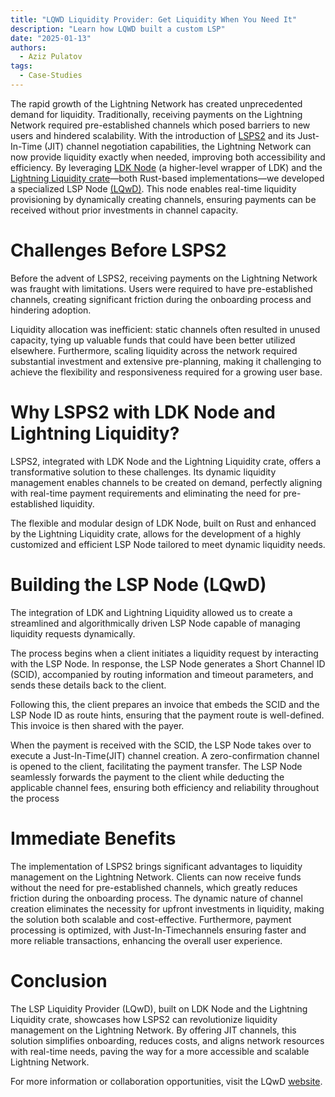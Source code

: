```yaml
---
title: "LQWD Liquidity Provider: Get Liquidity When You Need It"
description: "Learn how LQWD built a custom LSP"
date: "2025-01-13"
authors:
  - Aziz Pulatov
tags:
  - Case-Studies
---
```


The rapid growth of the Lightning Network has created unprecedented demand for liquidity. Traditionally, receiving payments on the Lightning Network required pre-established channels which posed barriers to new users and hindered scalability. With the introduction of [LSPS2](https://github.com/lightning/blips/blob/master/blip-0052.md) and its Just-In-Time (JIT) channel negotiation capabilities, the Lightning Network can now provide liquidity exactly when needed, improving both accessibility and efficiency. By leveraging [LDK Node](https://lightningdevkit.org/blog/announcing-ldk-node/) (a higher-level wrapper of LDK) and the [Lightning Liquidity crate](https://github.com/lightningdevkit/rust-lightning/tree/main/lightning-liquidity)—both Rust-based implementations—we developed a specialized LSP Node [(LQwD)](https://lqwdtech.com/). This node enables real-time liquidity provisioning by dynamically creating channels, ensuring payments can be received without prior investments in channel capacity.

# Challenges Before LSPS2

Before the advent of LSPS2, receiving payments on the Lightning Network was fraught with limitations. Users were required to have pre-established channels, creating significant friction during the onboarding process and hindering adoption.

Liquidity allocation was inefficient: static channels often resulted in unused capacity, tying up valuable funds that could have been better utilized elsewhere. Furthermore, scaling liquidity across the network required substantial investment and extensive pre-planning, making it
challenging to achieve the flexibility and responsiveness required for a growing user base.

# Why LSPS2 with LDK Node and Lightning Liquidity?

LSPS2, integrated with LDK Node and the Lightning Liquidity crate, offers a transformative solution to these challenges. Its dynamic liquidity management enables channels to be created on demand, perfectly aligning with real-time payment requirements and eliminating the need for
pre-established liquidity.

The flexible and modular design of LDK Node, built on Rust and enhanced by the Lightning Liquidity crate, allows for the development of a highly customized and efficient LSP Node tailored to meet dynamic liquidity needs.

# Building the LSP Node (LQwD)

The integration of LDK and Lightning Liquidity allowed us to create a streamlined and algorithmically driven LSP Node capable of managing liquidity requests dynamically.

The process begins when a client initiates a liquidity request by interacting with the LSP Node. In response, the LSP Node generates a Short Channel ID (SCID), accompanied by routing information and timeout parameters, and sends these details back to the client.

Following this, the client prepares an invoice that embeds the SCID and the LSP Node ID as route hints, ensuring that the payment route is well-defined. This invoice is then shared with the payer.

When the payment is received with the SCID, the LSP Node takes over to execute a Just-In-Time(JIT) channel creation. A zero-confirmation channel is opened to the client, facilitating the payment transfer. The LSP Node seamlessly forwards the payment to the client while deducting
the applicable channel fees, ensuring both efficiency and reliability throughout the process

# Immediate Benefits

The implementation of LSPS2 brings significant advantages to liquidity management on the Lightning Network. Clients can now receive funds without the need for pre-established channels, which greatly reduces friction during the onboarding process. The dynamic nature of channel
creation eliminates the necessity for upfront investments in liquidity, making the solution both scalable and cost-effective. Furthermore, payment processing is optimized, with Just-In-Timechannels ensuring faster and more reliable transactions, enhancing the overall user experience.

# Conclusion

The LSP Liquidity Provider (LQwD), built on LDK Node and the Lightning Liquidity crate, showcases how LSPS2 can revolutionize liquidity management on the Lightning Network. By offering JIT channels, this solution simplifies onboarding, reduces costs, and aligns network resources with real-time needs, paving the way for a more accessible and scalable Lightning Network.

For more information or collaboration opportunities, visit the LQwD [website](https://lqwdtech.com/).

